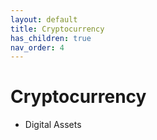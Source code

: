 ```yaml
---
layout: default
title: Cryptocurrency
has_children: true
nav_order: 4
---
```



# Cryptocurrency
- Digital Assets